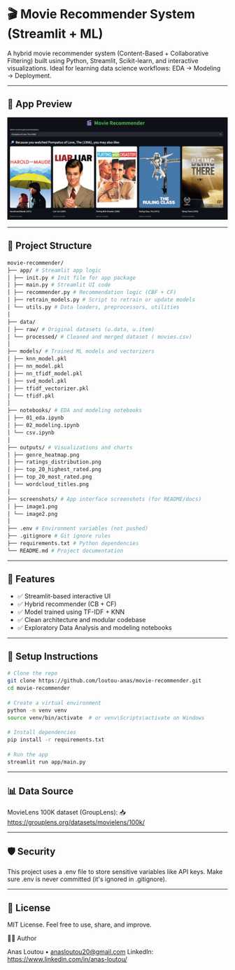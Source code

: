 # 🎬 Movie Recommender System (Streamlit + ML)

A hybrid movie recommender system (Content-Based + Collaborative Filtering) built using Python, Streamlit, Scikit-learn, and interactive visualizations. Ideal for learning data science workflows: EDA → Modeling → Deployment.

---

## 📸 App Preview

![App Screenshot](screenshots/image1.png)

---

## 📁 Project Structure

```bash
movie-recommender/
├── app/ # Streamlit app logic
│ ├── init.py # Init file for app package
│ ├── main.py # Streamlit UI code
│ ├── recommender.py # Recommendation logic (CBF + CF)
│ ├── retrain_models.py # Script to retrain or update models
│ └── utils.py # Data loaders, preprocessors, utilities
│
├── data/
│ ├── raw/ # Original datasets (u.data, u.item)
│ └── processed/ # Cleaned and merged dataset ( movies.csv)
│
├── models/ # Trained ML models and vectorizers
│ ├── knn_model.pkl
│ ├── nn_model.pkl
│ ├── nn_tfidf_model.pkl
│ ├── svd_model.pkl
│ ├── tfidf_vectorizer.pkl
│ └── tfidf.pkl
│
├── notebooks/ # EDA and modeling notebooks
│ ├── 01_eda.ipynb
│ ├── 02_modeling.ipynb
│ └── csv.ipynb
│
├── outputs/ # Visualizations and charts
│ ├── genre_heatmap.png
│ ├── ratings_distribution.png
│ ├── top_20_highest_rated.png
│ ├── top_20_most_rated.png
│ └── wordcloud_titles.png
│
├── screenshots/ # App interface screenshots (for README/docs)
│ ├── image1.png
│ └── image2.png
│
├── .env # Environment variables (not pushed)
├── .gitignore # Git ignore rules
├── requirements.txt # Python dependencies
└── README.md # Project documentation
```

---

## 🚀 Features

- ✅ Streamlit-based interactive UI
- ✅ Hybrid recommender (CB + CF)
- ✅ Model trained using TF-IDF + KNN
- ✅ Clean architecture and modular codebase
- ✅ Exploratory Data Analysis and modeling notebooks

---

## 🔧 Setup Instructions

```bash
# Clone the repo
git clone https://github.com/loutou-anas/movie-recommender.git
cd movie-recommender

# Create a virtual environment
python -m venv venv
source venv/bin/activate  # or venv\Scripts\activate on Windows

# Install dependencies
pip install -r requirements.txt

# Run the app
streamlit run app/main.py
```

---

## 📊 Data Source

MovieLens 100K dataset (GroupLens):
📥 https://grouplens.org/datasets/movielens/100k/

---

## 🛡️ Security

This project uses a .env file to store sensitive variables like API keys. Make sure .env is never committed (it's ignored in .gitignore).

---

## 📘 License

MIT License. Feel free to use, share, and improve.

👨‍💻 Author

Anas Loutou • anasloutou20@gmail.com
LinkedIn: https://www.linkedin.com/in/anas-loutou/